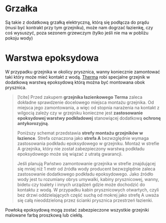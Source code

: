 # Grzałka
Są takie z dodatkową grzałką elektryczną, którą się podłącza do prądu (musi być kontrakt przy tym grzejniku), może nam dogrzać łazienkę, czy coś wysuszyć, poza sezonem grzewczym (tylko jeśli nie ma w pobliżu pokoju wody)

# Warstwa epoksydowa
W przypadku grzejnika w okolicy prysznica, wanny koniecznie zamontować taki który może mieć kontakt z wodą. [Therma](https://www.terma.sklep.pl/136-aktualnosci/213-podklad-epoksydowy-do-grzejnikow-lazienkowych-epo.html) robi specjalne grzejnik w dodatkową warstwą epoksydową którą można być montowana obok prysznica. 


>[!cite]
>Przed zakupem **grzejnika łazienkowego** **Terma** zaleca dokładne sprawdzenie docelowego miejsca montażu grzejnika. Od miejsca jego zamontowania, a więc od stopnia narażenia na kontakt z wilgocią zależy czy w grzejniku konieczne jest **zastosowanie epoksydowej warstwy podkładowej** stanowiącej dodatkową **ochronę antykorozyjną**.
>
>Poniższy schemat przedstawia **strefy montażu grzejników w łazience**. Strefa oznaczona jako **strefa A** bezwzględnie wymaga zastosowania podkładu epoksydowego w grzejniku. Montaż w strefie A grzejnika, który nie został zabezpieczony warstwą podkładu epoksydowego może się wiązać z utratą gwarancji.
>
>Jeśli planują Państwo zamontowanie grzejnika w strefie znajdującej się mniej niż 1 metr od źródła wody producent bezwzględnie zaleca zastosowanie dodatkowego podkładu epoksydowego. Jako źródło wody jest tu rozumiany obrys umywalki, kabiny prysznicowej, wanny, bidetu czy toalety i innych urządzeń gdzie może dochodzić do kontaktu z wodą. W przypadku kabin prysznicowych otwartych, czyli bez drzwi oddzielających część suchą od mokrej jako strefę A uważa się całą nieoddzieloną przez ścianki prysznica przestrzeń łazienki.
>
Powłoką epoksydową mogą zostać zabezpieczone wszystkie grzejniki malowane farbą proszkową lub ciekłą.